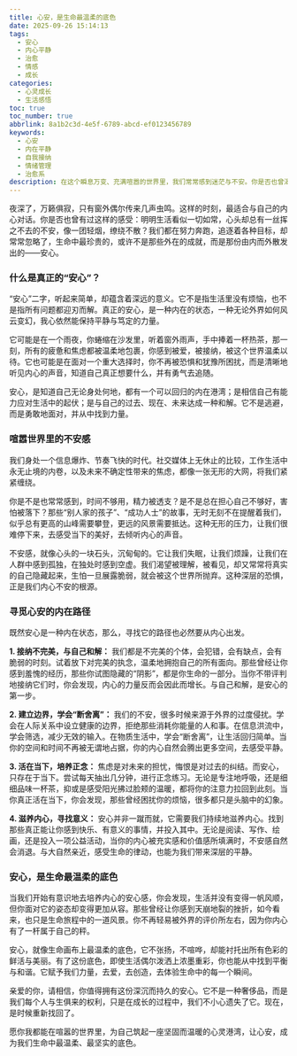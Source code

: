 ```yaml
---
title: 心安，是生命最温柔的底色
date: 2025-09-26 15:14:13
tags:
  - 安心
  - 内心平静
  - 治愈
  - 情感
  - 成长
categories:
  - 心灵成长
  - 生活感悟
toc: true
toc_number: true
abbrlink: 8a1b2c3d-4e5f-6789-abcd-ef0123456789
keywords:
  - 心安
  - 内在平静
  - 自我接纳
  - 情绪管理
  - 治愈系
description: 在这个瞬息万变、充满喧嚣的世界里，我们常常感到迷茫与不安。你是否也曾渴望，能寻得一处心灵的港湾，让疲惫的心得以休憩？本文将带你深入探讨“安心”的真谛，它并非遥不可及的奢望，而是我们每个人内心深处最渴望的温柔底色。通过细腻的心理描绘和真挚的情感共鸣，我们将一同踏上寻找内在平静的旅程，学会如何在这个复杂的世界里，为自己筑起一道坚实的“心安”防线。
---
```


夜深了，万籁俱寂，只有窗外偶尔传来几声虫鸣。这样的时刻，最适合与自己的内心对话。你是否也曾有过这样的感受：明明生活看似一切如常，心头却总有一丝挥之不去的不安，像一团轻烟，缭绕不散？我们都在努力奔跑，追逐着各种目标，却常常忽略了，生命中最珍贵的，或许不是那些外在的成就，而是那份由内而外散发出的——安心。

### 什么是真正的“安心”？

“安心”二字，听起来简单，却蕴含着深远的意义。它不是指生活里没有烦恼，也不是指所有问题都迎刃而解。真正的安心，是一种内在的状态，一种无论外界如何风云变幻，我心依然能保持平静与笃定的力量。

它可能是在一个雨夜，你蜷缩在沙发里，听着窗外雨声，手中捧着一杯热茶，那一刻，所有的疲惫和焦虑都被温柔地包裹，你感到被爱，被接纳，被这个世界温柔以待。它也可能是在面对一个重大选择时，你不再被恐惧和犹豫所困扰，而是清晰地听见内心的声音，知道自己真正想要什么，并有勇气去追随。

安心，是知道自己无论身处何地，都有一个可以回归的内在港湾；是相信自己有能力应对生活中的起伏；是与自己的过去、现在、未来达成一种和解。它不是逃避，而是勇敢地面对，并从中找到力量。

### 喧嚣世界里的不安感

我们身处一个信息爆炸、节奏飞快的时代。社交媒体上无休止的比较，工作生活中永无止境的内卷，以及未来不确定性带来的焦虑，都像一张无形的大网，将我们紧紧缠绕。

你是不是也常常感到，时间不够用，精力被透支？是不是总在担心自己不够好，害怕被落下？那些“别人家的孩子”、“成功人士”的故事，无时无刻不在提醒着我们，似乎总有更高的山峰需要攀登，更远的风景需要抵达。这种无形的压力，让我们很难停下来，去感受当下的美好，去倾听内心的声音。

不安感，就像心头的一块石头，沉甸甸的。它让我们失眠，让我们烦躁，让我们在人群中感到孤独，在独处时感到空虚。我们渴望被理解，被看见，却又常常将真实的自己隐藏起来，生怕一旦展露脆弱，就会被这个世界所抛弃。这种深层的恐惧，正是我们内心不安的根源。

### 寻觅心安的内在路径

既然安心是一种内在状态，那么，寻找它的路径也必然要从内心出发。

**1. 接纳不完美，与自己和解：**
我们都是不完美的个体，会犯错，会有缺点，会有脆弱的时刻。试着放下对完美的执念，温柔地拥抱自己的所有面向。那些曾经让你感到羞愧的经历，那些你试图隐藏的“阴影”，都是你生命的一部分。当你不带评判地接纳它们时，你会发现，内心的力量反而会因此而增长。与自己和解，是安心的第一步。

**2. 建立边界，学会“断舍离”：**
我们的不安，很多时候来源于外界的过度侵扰。学会在人际关系中设立健康的边界，拒绝那些消耗你能量的人和事。在信息洪流中，学会筛选，减少无效的输入。在物质生活中，学会“断舍离”，让生活回归简单。当你的空间和时间不再被无谓地占据，你的内心自然会腾出更多空间，去感受平静。

**3. 活在当下，培养正念：**
焦虑是对未来的担忧，悔恨是对过去的纠结。而安心，只存在于当下。尝试每天抽出几分钟，进行正念练习。无论是专注地呼吸，还是细细品味一杯茶，抑或是感受阳光拂过脸颊的温暖，都将你的注意力拉回到此刻。当你真正活在当下，你会发现，那些曾经困扰你的烦恼，很多都只是头脑中的幻象。

**4. 滋养内心，寻找意义：**
安心并非一蹴而就，它需要我们持续地滋养内心。找到那些真正能让你感到快乐、有意义的事情，并投入其中。无论是阅读、写作、绘画，还是投入一项公益活动，当你的内心被充实感和价值感所填满时，不安感自然会消退。与大自然亲近，感受生命的律动，也能为我们带来深层的平静。

### 安心，是生命最温柔的底色

当我们开始有意识地去培养内心的安心感，你会发现，生活并没有变得一帆风顺，但你面对它的姿态却变得更加从容。那些曾经让你感到天崩地裂的挫折，如今看来，也只是生命旅程中的一道风景。你不再轻易被外界的评价所左右，因为你内心有了一杆属于自己的秤。

安心，就像生命画布上最温柔的底色，它不张扬，不喧哗，却能衬托出所有色彩的鲜活与美丽。有了这份底色，即使生活偶尔泼洒上浓墨重彩，你也能从中找到平衡与和谐。它赋予我们力量，去爱，去创造，去体验生命中的每一个瞬间。

亲爱的你，请相信，你值得拥有这份深沉而持久的安心。它不是一种奢侈品，而是我们每个人与生俱来的权利，只是在成长的过程中，我们不小心遗失了它。现在，是时候重新找回了。

愿你我都能在喧嚣的世界里，为自己筑起一座坚固而温暖的心灵港湾，让心安，成为我们生命中最温柔、最坚实的底色。